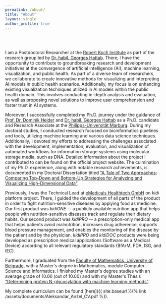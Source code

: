 ```yaml
---
permalink: /about/
title: "About"
layout: single
author_profile: true
---
```


<br>
<br>

I am a Postdoctoral Researcher at the [Robert Koch Institute](https://www.rki.de/EN/Home/homepage_node.html) as part of the research group led by [Dr. habil. Georges Hattab](https://visualization.group/hattab/). There, I have the opportunity to contribute to groundbreaking research and development initiatives at the convergence of artificial intelligence (AI), machine learning, visualization, and public health. As part of a diverse team of researchers, we collaborate to create innovative methods for visualizing and interpreting AI models in public health scenarios. Additionally, my focus is on enhancing existing visualization techniques utilized in AI models within the public health domain. This involves conducting in-depth analysis and evaluation, as well as proposing novel solutions to improve user comprehension and foster trust in AI systems.


Moreover, I successfully completed my Ph.D. journey under the guidance of [Prof. Dr. Dominik Heider](http://heiderlab.de/?page_id=146) and [Dr. habil. Georges Hattab](https://visualization.group/hattab/) as a Ph.D. candidate and Research Associate at the [Philipps-Universität Marburg](https://www.uni-marburg.de/en). During my doctoral studies, I conducted research focused on bioinformatics pipelines and tools, utilizing machine learning and various data science techniques. Additionally, I devoted my efforts to addressing the challenges associated with the development, implementation, evaluation, and visualization of automated workflows for information storage systems using molecular storage media, such as DNA. Detailed information about the project I contributed to can be found on the official project website. The culmination of my Ph.D. experience, along with notable research achievements, is documented in my Doctoral Dissertation titled ["A Tale of Two Approaches: Comparing Top-Down and Bottom-Up Strategies for Analyzing and Visualizing High-Dimensional Data"](https://doi.org/10.17192/z2023.0533).


Previously, I was the Technical Lead at [eMedicals Healthtech GmbH](https://emedicals.de/) on _kidi_ platform project. There, I guided the development of all parts of the product in order to fight nutrition-sensitive diseases by applying food as medicine. Our first product was _kidiONE_ -- a publicly available nutrition app that helps people with nutrition-sensitive diseases track and regulate their dietary habits. Our second product was _kidiPRO_ -- a prescription-only medical app that helps patients avoid malnutrition, increases drug adherence, supports blood pressure management, and enables the monitoring of the disease by the patient and by the physician. _kidiPRO_ and _kidiDOC_ products were being developed as prescription medical applications (Software as a Medical Device) according to all relevant regulatory standards (BfArM, FDA, ISO, and IEC).

Furthermore, I graduated from the [Faculty of Mathematics, University of Belgrade](http://www.matf.bg.ac.rs/eng/), with a Master's degree in Mathematics, module Computer Science and Informatics. I finished my Master's degree studies with an average grade of 10.00 (out of 10.00) and with my Master's Thesis ["Determining protein N-glycosylation with machine learning methods"](http://elibrary.matf.bg.ac.rs/handle/123456789/5013?show=full).


My complete curriculum can be found [here]({{ site.baseurl }}{% link /assets/documents/Aleksandar_Anžel_CV.pdf %}).

